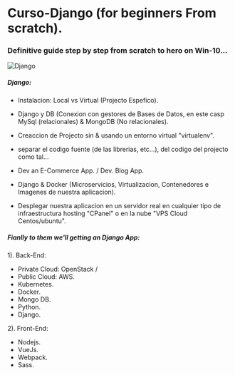 # Curso-Django (for beginners From scratch).
### Definitive guide step by step from scratch to hero on Win-10...

![Django](https://user-images.githubusercontent.com/60494113/76764162-ab00d280-6794-11ea-93c7-27d960e590c8.jpg)


##### Django:

- Instalacion: Local vs Virtual (Projecto Espefico).

- Django y DB (Conexion con gestores de Bases de Datos, en este casp MySql (relacionales) & MongoDB (No relacionales).

- Creaccion de Projecto sin & usando un entorno virtual "virtualenv".

- separar el codigo fuente (de las librerias, etc...), del codigo del projecto como tal...

- Dev an E-Commerce App. / Dev. Blog App.

- Django & Docker (Microservicios, Virtualizacion, Contenedores e Imagenes de nuestra aplicacion).

- Desplegar nuestra aplicacion en un servidor real en cualquier tipo de infraestructura hosting "CPanel" o en la nube "VPS Cloud Centos/ubuntu".


##### Fianlly to them we'll getting an  Django App:

1). Back-End:

- Private Cloud: OpenStack / 
- Public Cloud: AWS.
- Kubernetes.
- Docker.
- Mongo DB.
- Python.
- Django.


2). Front-End:

- Nodejs.
- VueJs.
- Webpack.
- Sass.









